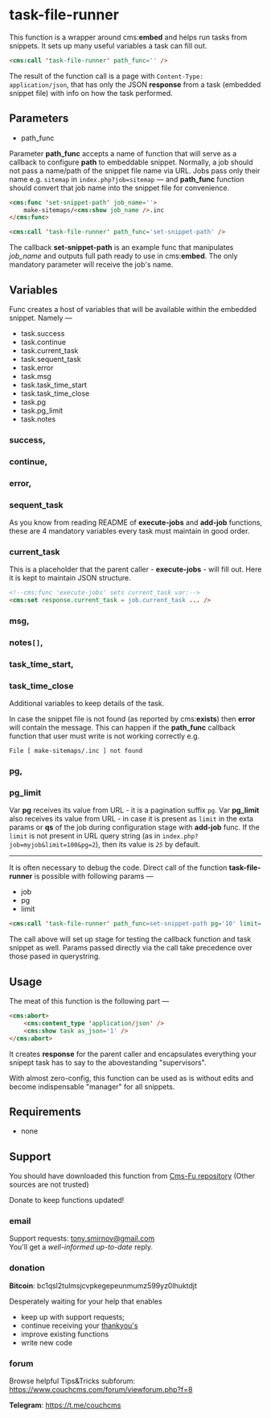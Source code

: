 # task-file-runner

This function is a wrapper around cms:__embed__ and helps run tasks from snippets. It sets up many useful variables a task can fill out.<br>
```html
<cms:call 'task-file-runner' path_func='' />
```
The result of the function call is a page with `Content-Type: application/json`, that has only the JSON **response** from a task (embedded snippet file) with info on how the task performed.

## Parameters

* path_func

Parameter **path_func** accepts a name of function that will serve as a callback to configure **path** to embeddable snippet. Normally, a job should not pass a name/path of the snippet file name via URL. Jobs pass only their name e.g. `sitemap` in `index.php?job=sitemap` &mdash; and **path_func** function should convert that job name into the snippet file for convenience.

```html
<cms:func 'set-snippet-path' job_name=''>
    make-sitemaps/<cms:show job_name />.inc
</cms:func>

<cms:call 'task-file-runner' path_func='set-snippet-path' />
```
The callback **set-snippet-path** is an example func that manipulates *job_name* and outputs full path ready to use in cms:**embed**. The only mandatory parameter will receive the job's name.

## Variables

Func creates a host of variables that will be available within the embedded snippet. Namely &mdash;
* task.success
* task.continue
* task.current_task
* task.sequent_task
* task.error
* task.msg
* task.task_time_start
* task.task_time_close
* task.pg
* task.pg_limit
* task.notes

### success,
### continue,
### error,
### sequent_task

As you know from reading README of **execute-jobs** and **add-job** functions, these are 4 mandatory variables every task must maintain in good order.<br>

### current_task
This is a placeholder that the parent caller - **execute-jobs** - will fill out. Here it is kept to maintain JSON structure.
```html
<!--cms:func 'execute-jobs' sets current_task var:-->
<cms:set response.current_task = job.current_task ... />
```
### msg,
### notes`[]`,
### task_time_start,
### task_time_close

Additional variables to keep details of the task.

In case the snippet file is not found (as reported by cms:__exists__) then **error** will contain the message. This can happen if the **path_func** callback function that user must write is not working correctly e.g.
```
File [ make-sitemaps/.inc ] not found
```

### pg,
### pg_limit

Var **pg** receives its value from URL - it is a pagination suffix `pg`. Var **pg_limit** also receives its value from URL - in case it is present as `limit` in the exta params or **qs** of the job during configuration stage with **add-job** func. If the `limit` is not present in URL query string (as in `index.php?job=myjob&limit=100&pg=2`), then its value is *`25`* by default.

---

It is often necessary to debug the code. Direct call of the function **task-file-runner** is possible with following params &mdash;
* job
* pg
* limit

```html
<cms:call 'task-file-runner' path_func=set-snippet-path pg='10' limit='5' job='sitemap'/>
```
The call above will set up stage for testing the callback function and task snippet as well. Params passed directly via the call take precedence over those pased in querystring.

## Usage

The meat of this function is the following part &mdash;
```html
<cms:abort>
    <cms:content_type 'application/json' />
    <cms:show task as_json='1' />
</cms:abort>
```
It creates **response** for the parent caller and encapsulates everything your snipept task has to say to the abovestanding "supervisors".

With almost zero-config, this function can be used as is without edits and become indispensable "manager" for all snippets.


## Requirements

- none

## Support

You should have downloaded this function from [Cms-Fu repository](https://github.com/trendoman/Cms-Fu) (Other sources are not trusted)

Donate to keep functions updated!

### email

Support requests: tony.smirnov@gmail.com<br>
You'll get a *well-informed up-to-date* reply.


### donation

**Bitcoin**: bc1qsl2tulmsjcvpkegepeunmumz599yz0lhuktdjt

Desperately waiting for your help that enables
- keep up with support requests;
- continue receiving your [thankyou's](https://github.com/trendoman/Dignotas)
- improve existing functions
- write new code

### forum

Browse helpful Tips&Tricks subforum: https://www.couchcms.com/forum/viewforum.php?f=8

**Telegram**: https://t.me/couchcms



